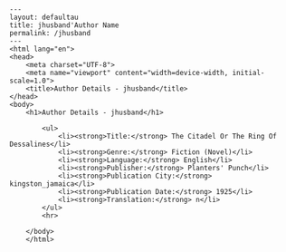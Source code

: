 
    ---
    layout: defaultau
    title: jhusband'Author Name 
    permalink: /jhusband
    ---
    <html lang="en">
    <head>
        <meta charset="UTF-8">
        <meta name="viewport" content="width=device-width, initial-scale=1.0">
        <title>Author Details - jhusband</title>
    </head>
    <body>
        <h1>Author Details - jhusband</h1>
        
            <ul>
                <li><strong>Title:</strong> The Citadel Or The Ring Of Dessalines</li>
                <li><strong>Genre:</strong> Fiction (Novel)</li>
                <li><strong>Language:</strong> English</li>
                <li><strong>Publisher:</strong> Planters' Punch</li>
                <li><strong>Publication City:</strong> kingston_jamaica</li>
                <li><strong>Publication Date:</strong> 1925</li>
                <li><strong>Translation:</strong> n</li>
            </ul>
            <hr>
            
        </body>
        </html>
        